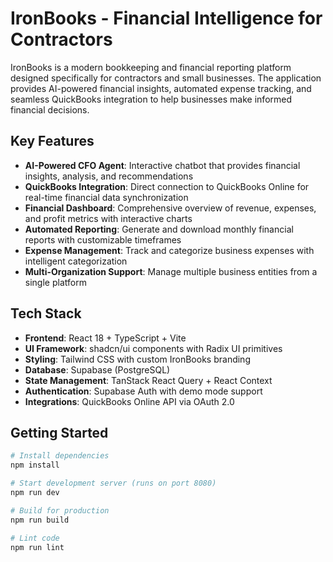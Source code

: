 # IronBooks - Financial Intelligence for Contractors

IronBooks is a modern bookkeeping and financial reporting platform designed specifically for contractors and small businesses. The application provides AI-powered financial insights, automated expense tracking, and seamless QuickBooks integration to help businesses make informed financial decisions.

## Key Features

- **AI-Powered CFO Agent**: Interactive chatbot that provides financial insights, analysis, and recommendations
- **QuickBooks Integration**: Direct connection to QuickBooks Online for real-time financial data synchronization  
- **Financial Dashboard**: Comprehensive overview of revenue, expenses, and profit metrics with interactive charts
- **Automated Reporting**: Generate and download monthly financial reports with customizable timeframes
- **Expense Management**: Track and categorize business expenses with intelligent categorization
- **Multi-Organization Support**: Manage multiple business entities from a single platform

## Tech Stack

- **Frontend**: React 18 + TypeScript + Vite
- **UI Framework**: shadcn/ui components with Radix UI primitives
- **Styling**: Tailwind CSS with custom IronBooks branding
- **Database**: Supabase (PostgreSQL)
- **State Management**: TanStack React Query + React Context
- **Authentication**: Supabase Auth with demo mode support
- **Integrations**: QuickBooks Online API via OAuth 2.0

## Getting Started

```bash
# Install dependencies
npm install

# Start development server (runs on port 8080)
npm run dev

# Build for production
npm run build

# Lint code
npm run lint
```
